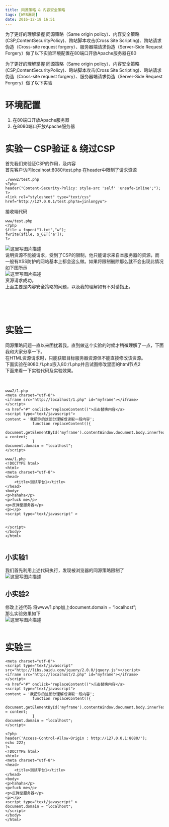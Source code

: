 ```yaml
---
title: 同源策略 & 内容安全策略
tags: [WEB漏洞]
date: 2016-12-18 16:51
---
```

为了更好的理解掌握 同源策略（Same origin policy）、内容安全策略(CSP,ContentSecurityPolicy)、跨站脚本攻击(Cross Site Scripting)、跨站请求伪造（Cross-site request forgery）、服务器端请求伪造（Server-Side Request Forgery）做了以下实验环境配置在80端口开放Apache服务器在80
<!-- more -->
<link rel="stylesheet" type="text/css" href="http://static.blog.csdn.net/css/csdn_blog_detail.min.css">
<div class="markdown_views"><p>为了更好的理解掌握 同源策略（Same origin policy）、内容安全策略(CSP,ContentSecurityPolicy)、跨站脚本攻击(Cross Site Scripting)、跨站请求伪造（Cross-site request forgery）、服务器端请求伪造（Server-Side Request Forgery）做了以下实验</p>
<h1 id="环境配置">环境配置</h1>
<ol>
<li>在80端口开放Apache服务器</li>
<li>在8080端口开放Apache服务器</li>
</ol>
<h1 id="实验一-csp验证-绕过csp">实验一 CSP验证 &amp; 绕过CSP</h1>
<p>首先我们来验证CSP的作用，及内容 <br>
首先客户访问localhost:8080/test.php 在header中限制了请求资源</br></p>
<pre class="prettyprint"><code class=" hljs xml">./www2/test.php
<span class="php"><span class="hljs-preprocessor">&lt;?php</span>
header(<span class="hljs-string">"Content-Security-Policy: style-src 'self' 'unsafe-inline';"</span>);
<span class="hljs-preprocessor">?&gt;</span></span>
<span class="hljs-tag">&lt;<span class="hljs-title">link</span> <span class="hljs-attribute">rel</span>=<span class="hljs-value">"stylesheet"</span> <span class="hljs-attribute">type</span>=<span class="hljs-value">"text/css"</span> <span class="hljs-attribute">href</span>=<span class="hljs-value">"http://127.0.0.1/test.php?a=jinlongyu"</span>&gt;</span></code></pre>
<p>接收端代码</p>
<pre class="prettyprint"><code class=" hljs php">www/test.php
<span class="hljs-preprocessor">&lt;?php</span>
<span class="hljs-variable">$file</span> = fopen(<span class="hljs-string">"1.txt"</span>,<span class="hljs-string">"w"</span>);
fwrite(<span class="hljs-variable">$file</span>, <span class="hljs-variable">$_GET</span>[<span class="hljs-string">'a'</span>]);
<span class="hljs-preprocessor">?&gt;</span></code></pre>
<p><img alt="这里写图片描述" src="http://img.blog.csdn.net/20161218191431513?watermark/2/text/aHR0cDovL2Jsb2cuY3Nkbi5uZXQvcXFfMzE0ODExODc=/font/5a6L5L2T/fontsize/400/fill/I0JBQkFCMA==/dissolve/70/gravity/SouthEast" title=""> <br>
说明资源不能被请求，受到了CSP的限制，他只能请求来自本服务器的资源，而一般有XSS防护的网站基本上都会这么做。如果将限制删除那么就不会出现此情况 <br>
如下图所示 <br>
<img alt="这里写图片描述" src="http://img.blog.csdn.net/20161222102357003?watermark/2/text/aHR0cDovL2Jsb2cuY3Nkbi5uZXQvcXFfMzE0ODExODc=/font/5a6L5L2T/fontsize/400/fill/I0JBQkFCMA==/dissolve/70/gravity/SouthEast" title=""> <br>
资源请求成功。 <br>
上面主要是内容安全策略的问题，以及我的理解如有不对请指正。</br></br></img></br></br></br></img></p>
<h1 id="实验二">实验二</h1>
<p>同源策略问题一直以来困扰着我。直到做这个实验的时候才稍微理解了一点，下面我和大家分享一下。 <br>
在HTML资源请求时，只能获取目标服务器资源但不能直接修改该资源。 <br>
下面实验在8080:/1.php嵌入80:/1.php并且试图修改里面的html节点2 <br>
下面来看一下实验代码及实验效果。</br></br></br></p>
<pre class="prettyprint"><code class=" hljs xml">www2/1.php
<span class="hljs-tag">&lt;<span class="hljs-title">meta</span> <span class="hljs-attribute">charset</span>=<span class="hljs-value">"utf-8"</span>&gt;</span>
<span class="hljs-tag">&lt;<span class="hljs-title">iframe</span> <span class="hljs-attribute">src</span>=<span class="hljs-value">"http://localhost/1.php"</span> <span class="hljs-attribute">id</span>=<span class="hljs-value">"myframe"</span>&gt;</span><span class="hljs-tag">&lt;/<span class="hljs-title">iframe</span>&gt;</span>
<span class="hljs-tag">&lt;/<span class="hljs-title">script</span>&gt;</span>
<span class="hljs-tag">&lt;<span class="hljs-title">a</span> <span class="hljs-attribute">href</span>=<span class="hljs-value">"#"</span> <span class="hljs-attribute">onclick</span>=<span class="hljs-value">"replaceContent()"</span>&gt;</span>点击替换内容<span class="hljs-tag">&lt;/<span class="hljs-title">a</span>&gt;</span>
<span class="hljs-tag">&lt;<span class="hljs-title">script</span> <span class="hljs-attribute">type</span>=<span class="hljs-value">"text/javascript"</span>&gt;</span><span class="javascript">
content = <span class="hljs-string">'我把你的这部分理解成读取一段内容'</span>;
            <span class="hljs-function"><span class="hljs-keyword">function</span> <span class="hljs-title">replaceContent</span><span class="hljs-params">()</span>{</span>
                document.getElementById(<span class="hljs-string">'myframe'</span>).contentWindow.document.body.innerText = content;
            }
document.domain = <span class="hljs-string">"localhost"</span>;
</span><span class="hljs-tag">&lt;/<span class="hljs-title">script</span>&gt;</span></code></pre>
<pre class="prettyprint"><code class=" hljs xml">www/1.php
<span class="hljs-doctype">&lt;!DOCTYPE html&gt;</span>
<span class="hljs-tag">&lt;<span class="hljs-title">html</span>&gt;</span>
<span class="hljs-tag">&lt;<span class="hljs-title">meta</span> <span class="hljs-attribute">charset</span>=<span class="hljs-value">"utf-8"</span>&gt;</span>
<span class="hljs-tag">&lt;<span class="hljs-title">head</span>&gt;</span>
    <span class="hljs-tag">&lt;<span class="hljs-title">title</span>&gt;</span>测试平台1<span class="hljs-tag">&lt;/<span class="hljs-title">title</span>&gt;</span>
<span class="hljs-tag">&lt;/<span class="hljs-title">head</span>&gt;</span>
<span class="hljs-tag">&lt;<span class="hljs-title">body</span>&gt;</span>
<span class="hljs-tag">&lt;<span class="hljs-title">p</span>&gt;</span>hahaha<span class="hljs-tag">&lt;/<span class="hljs-title">p</span>&gt;</span>
<span class="hljs-tag">&lt;<span class="hljs-title">p</span>&gt;</span>fuck me<span class="hljs-tag">&lt;/<span class="hljs-title">p</span>&gt;</span>
<span class="hljs-tag">&lt;<span class="hljs-title">p</span>&gt;</span>反弹至服务器<span class="hljs-tag">&lt;/<span class="hljs-title">p</span>&gt;</span>
<span class="hljs-tag">&lt;<span class="hljs-title">p</span>&gt;</span><span class="hljs-tag">&lt;/<span class="hljs-title">p</span>&gt;</span>
<span class="hljs-tag">&lt;<span class="hljs-title">script</span> <span class="hljs-attribute">type</span>=<span class="hljs-value">"text/javascript"</span> &gt;</span><span class="javascript">

</span><span class="hljs-tag">&lt;/<span class="hljs-title">script</span>&gt;</span>
<span class="hljs-tag">&lt;/<span class="hljs-title">body</span>&gt;</span>
<span class="hljs-tag">&lt;/<span class="hljs-title">html</span>&gt;</span></code></pre>
<h2 id="小实验1">小实验1</h2>
<p>我们首先利用上述代码执行，发现被浏览器的同源策略限制了 <br>
<img alt="这里写图片描述" src="http://img.blog.csdn.net/20161222104202073?watermark/2/text/aHR0cDovL2Jsb2cuY3Nkbi5uZXQvcXFfMzE0ODExODc=/font/5a6L5L2T/fontsize/400/fill/I0JBQkFCMA==/dissolve/70/gravity/SouthEast" title=""/></br></p>
<h2 id="小实验2">小实验2</h2>
<p>修改上述代码  将www/1.php加上document.domain = “localhost”; <br>
那么实验效果如下 <br>
<img alt="这里写图片描述" src="http://img.blog.csdn.net/20161222104833729?watermark/2/text/aHR0cDovL2Jsb2cuY3Nkbi5uZXQvcXFfMzE0ODExODc=/font/5a6L5L2T/fontsize/400/fill/I0JBQkFCMA==/dissolve/70/gravity/SouthEast" title=""/></br></br></p>
<h1 id="实验三">实验三</h1>
<pre class="prettyprint"><code class=" hljs xml"><span class="hljs-tag">&lt;<span class="hljs-title">meta</span> <span class="hljs-attribute">charset</span>=<span class="hljs-value">"utf-8"</span>&gt;</span>
<span class="hljs-tag">&lt;<span class="hljs-title">script</span> <span class="hljs-attribute">type</span>=<span class="hljs-value">"text/javascript"</span> <span class="hljs-attribute">src</span>=<span class="hljs-value">"http://libs.baidu.com/jquery/2.0.0/jquery.js"</span>&gt;</span><span class="javascript"></span><span class="hljs-tag">&lt;/<span class="hljs-title">script</span>&gt;</span>
<span class="hljs-tag">&lt;<span class="hljs-title">iframe</span> <span class="hljs-attribute">src</span>=<span class="hljs-value">"http://localhost/2.php"</span> <span class="hljs-attribute">id</span>=<span class="hljs-value">"myframe"</span>&gt;</span><span class="hljs-tag">&lt;/<span class="hljs-title">iframe</span>&gt;</span>
<span class="hljs-tag">&lt;/<span class="hljs-title">script</span>&gt;</span>
<span class="hljs-tag">&lt;<span class="hljs-title">a</span> <span class="hljs-attribute">href</span>=<span class="hljs-value">"#"</span> <span class="hljs-attribute">onclick</span>=<span class="hljs-value">"replaceContent()"</span>&gt;</span>点击替换内容<span class="hljs-tag">&lt;/<span class="hljs-title">a</span>&gt;</span>
<span class="hljs-tag">&lt;<span class="hljs-title">script</span> <span class="hljs-attribute">type</span>=<span class="hljs-value">"text/javascript"</span>&gt;</span><span class="javascript">
content = <span class="hljs-string">'我把你的这部分理解成读取一段内容'</span>;
            <span class="hljs-function"><span class="hljs-keyword">function</span> <span class="hljs-title">replaceContent</span><span class="hljs-params">()</span>{</span>
                document.getElementById(<span class="hljs-string">'myframe'</span>).contentWindow.document.body.innerText = content;
            }
document.domain = <span class="hljs-string">"localhost"</span>;
</span><span class="hljs-tag">&lt;/<span class="hljs-title">script</span>&gt;</span>
</code></pre>
<pre class="prettyprint"><code class=" hljs xml"><span class="php"><span class="hljs-preprocessor">&lt;?php</span> 
header(<span class="hljs-string">'Access-Control-Allow-Origin : http://127.0.0.1:8080/'</span>);
<span class="hljs-keyword">echo</span> <span class="hljs-number">222</span>;
<span class="hljs-preprocessor">?&gt;</span></span>
<span class="hljs-doctype">&lt;!DOCTYPE html&gt;</span>
<span class="hljs-tag">&lt;<span class="hljs-title">html</span>&gt;</span>
<span class="hljs-tag">&lt;<span class="hljs-title">meta</span> <span class="hljs-attribute">charset</span>=<span class="hljs-value">"utf-8"</span>&gt;</span>
<span class="hljs-tag">&lt;<span class="hljs-title">head</span>&gt;</span>
    <span class="hljs-tag">&lt;<span class="hljs-title">title</span>&gt;</span>测试平台1<span class="hljs-tag">&lt;/<span class="hljs-title">title</span>&gt;</span>
<span class="hljs-tag">&lt;/<span class="hljs-title">head</span>&gt;</span>
<span class="hljs-tag">&lt;<span class="hljs-title">body</span>&gt;</span>
<span class="hljs-tag">&lt;<span class="hljs-title">p</span>&gt;</span>hahaha<span class="hljs-tag">&lt;/<span class="hljs-title">p</span>&gt;</span>
<span class="hljs-tag">&lt;<span class="hljs-title">p</span>&gt;</span>fuck me<span class="hljs-tag">&lt;/<span class="hljs-title">p</span>&gt;</span>
<span class="hljs-tag">&lt;<span class="hljs-title">p</span>&gt;</span>反弹至服务器<span class="hljs-tag">&lt;/<span class="hljs-title">p</span>&gt;</span>
<span class="hljs-tag">&lt;<span class="hljs-title">p</span>&gt;</span><span class="hljs-tag">&lt;/<span class="hljs-title">p</span>&gt;</span>
<span class="hljs-tag">&lt;<span class="hljs-title">script</span> <span class="hljs-attribute">type</span>=<span class="hljs-value">"text/javascript"</span> &gt;</span><span class="javascript">
document.domain = <span class="hljs-string">"localhost"</span>;
</span><span class="hljs-tag">&lt;/<span class="hljs-title">script</span>&gt;</span>
<span class="hljs-tag">&lt;/<span class="hljs-title">body</span>&gt;</span>
<span class="hljs-tag">&lt;/<span class="hljs-title">html</span>&gt;</span></code></pre></div>
